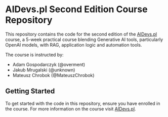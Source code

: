 # AIDevs.pl Second Edition Course Repository

This repository contains the code for the second edition of the [AIDevs.pl](http://aidevs.pl) course, a 5-week practical course blending Generative AI tools, particularly OpenAI models, with RAG, application logic and automation tools.

The course is instructed by:

- Adam Gospodarczyk (@overment)
- Jakub Mrugalski (@unknown)
- Mateusz Chrobok (@MateuszChrobok)
  
## Getting Started

To get started with the code in this repository, ensure you have enrolled in the course. For more information on the course visit [AIDevs.pl](http://aidevs.pl).


